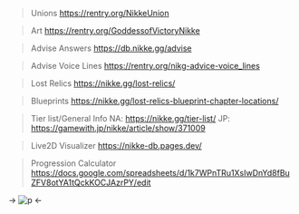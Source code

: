 >Unions
https://rentry.org/NikkeUnion

>Art
https://rentry.org/GoddessofVictoryNikke

>Advise Answers
https://db.nikke.gg/advise

>Advise Voice Lines
https://rentry.org/nikg-advice-voice_lines

>Lost Relics
https://nikke.gg/lost-relics/

>Blueprints
https://nikke.gg/lost-relics-blueprint-chapter-locations/

>Tier list/General Info
NA: https://nikke.gg/tier-list/
JP: https://gamewith.jp/nikke/article/show/371009

>Live2D Visualizer
https://nikke-db.pages.dev/

>Progression Calculator
https://docs.google.com/spreadsheets/d/1k7WPnTRu1XsIwDnYd8fBuZFV8otYA1tQckKOCJAzrPY/edit

-> ![p](https://i.imgur.com/C53Mx9O.gif) <-